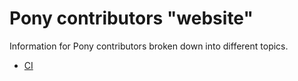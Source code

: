 # Pony contributors "website"

Information for Pony contributors broken down into different topics.

- [CI](ci)
